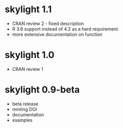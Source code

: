 # skylight 1.1

* CRAN review 2 - fixed description
* R 3.6 support instead of 4.2 as a hard requirement
* more extensive documentation on function

# skylight 1.0

* CRAN review 1

# skylight 0.9-beta

* beta release
* minting DOI
* documentation
* examples
